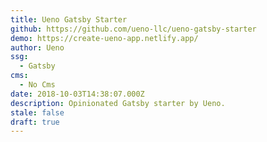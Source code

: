```yaml
---
title: Ueno Gatsby Starter
github: https://github.com/ueno-llc/ueno-gatsby-starter
demo: https://create-ueno-app.netlify.app/
author: Ueno
ssg:
  - Gatsby
cms:
  - No Cms
date: 2018-10-03T14:38:07.000Z
description: Opinionated Gatsby starter by Ueno.
stale: false
draft: true
---
```

